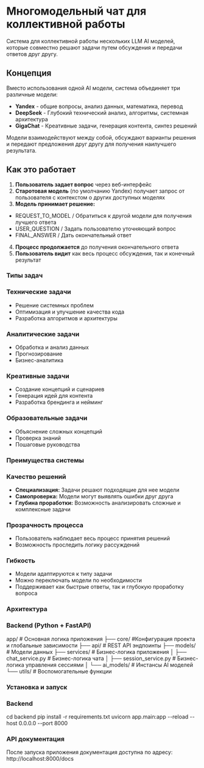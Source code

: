 # Многомодельный чат для коллективной работы

Система для коллективной работы нескольких LLM AI моделей, которые совместно решают задачи путем обсуждения и передачи ответов друг другу.

## Концепция

Вместо использования одной AI модели, система объединяет три различные модели:

- **Yandex** - общие вопросы, анализ данных, математика, перевод
- **DeepSeek** - Глубокий технический анализ, алгоритмы, системная архитектура
- **GigaChat** - Креативные задачи, генерация контента, синтез решений

Модели взаимодействуют между собой, обсуждают варианты решения и передают предложения друг другу для получения наилучшего результата.

## Как это работает

1. **Пользователь задает вопрос** через веб-интерфейс
2. **Старотовая модель** (по умолчанию Yandex) получает запрос от пользователя с контекстом о других доступных моделях
3. **Модель принимает решение:**

- REQUEST_TO_MODEL / Обратиться к другой модели для получения лучшего ответа
- USER_QUESTION / Задать пользователю уточняющий вопрос
- FINAL_ANSWER / Дать окончательный ответ

4. **Процесс продолжается** до получения окончательного ответа
5. **Пользователь видит** как весь процесс обсуждения, так и конечный результат

### Типы задач

### Технические задачи

- Решение системных проблем
- Оптимизация и улучшение качества кода
- Разработка алгоритмов и архитектуры

### Аналитические задачи

- Обработка и анализ данных
- Прогнозирование
- Бизнес-аналитика

### Креативные задачи

- Создание концепций и сценариев
- Генерация идей для контента
- Разработка брендинга и нейминг

### Образовательные задачи

- Объяснение сложных концепций
- Проверка знаний
- Пошаговые руководства

### Преимущества системы

### Качество решений

- **Специализация:** Задачи решают подходящие для нее модели
- **Самопроверка:** Модели могут выявлять ошибки друг друга
- **Глубина проработки:** Возможность анализировать сложные и комплексные задачи

### Прозрачность процесса

- Пользователь наблюдает весь процесс принятия решений
- Возможность проследить логику рассуждений

### Гибкость

- Модели адаптируются к типу задачи
- Можно переключать модели по необходимости
- Поддерживает как быстрые ответы, так и глубокую проработку вопроса

### Архитектура

### Backend (Python + FastAPI)

app/ # Основная логика приложения
├── core/ #Конфигурация проекта и глобальные зависимости
├── api/ # REST API эндпоинты
├── models/ # Модели данных
├── services/ # Бизнес-логика приложения
│ ├── chat_service.py # Бизнес-логика чата
│ ├── session_service.py # Бизнес-логика управления сессиями
│ └── ai_models/ # Инстансы AI моделей
└── utils/ # Воспомогательные функции

### Установка и запуск

### Backend

cd backend
pip install -r requirements.txt
uvicorn app.main:app --reload --host 0.0.0.0 --port 8000

### API документация

После запуска приложения документация доступна по адресу: http://localhost:8000/docs
